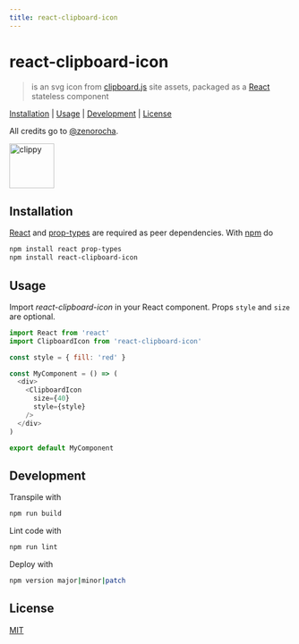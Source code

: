 ```yaml
---
title: react-clipboard-icon
---
```

# react-clipboard-icon

> is an svg icon from [clipboard.js] site assets, packaged as a [React] stateless component

[Installation](#installation) |
[Usage](#usage) |
[Development](#development) |
[License](#license)

All credits go to [@zenorocha][zenorocha].

<img width="80" height="80" alt="clippy" src="https://clipboardjs.com/assets/images/clippy.svg" />

## Installation

[React] and [prop-types] are required as peer dependencies. With [npm] do

```bash
npm install react prop-types
npm install react-clipboard-icon
```

## Usage

Import *react-clipboard-icon* in your React component.
Props `style` and `size` are optional.

```javascript
import React from 'react'
import ClipboardIcon from 'react-clipboard-icon'

const style = { fill: 'red' }

const MyComponent = () => (
  <div>
    <ClipboardIcon
      size={40}
      style={style}
    />
  </div>
)

export default MyComponent
```

## Development

Transpile with

```bash
npm run build
```

Lint code with

```bash
npm run lint
```

Deploy with

```bash
npm version major|minor|patch
```

## License

[MIT](http://g14n.info/mit-license)

[clipboard.js]: https://clipboardjs.com/ "clipboard.js"
[npm]: https://npmjs.org "npm"
[prop-types]: https://github.com/facebook/prop-types "prop-types"
[React]: https://facebook.github.io/react/ "React"
[zenorocha]: https://github.com/zenorocha "Zeno Rocha"
